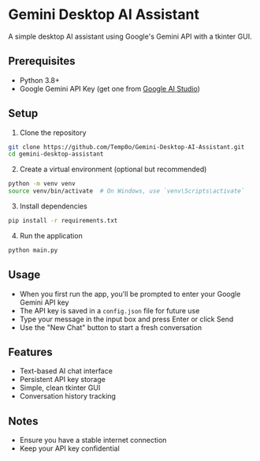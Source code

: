 # Gemini Desktop AI Assistant

A simple desktop AI assistant using Google's Gemini API with a tkinter GUI.

## Prerequisites

- Python 3.8+
- Google Gemini API Key (get one from [Google AI Studio](https://makersuite.google.com/app/apikey))

## Setup

1. Clone the repository
```bash
git clone https://github.com/Temp0o/Gemini-Desktop-AI-Assistant.git
cd gemini-desktop-assistant
```

2. Create a virtual environment (optional but recommended)
```bash
python -m venv venv
source venv/bin/activate  # On Windows, use `venv\Scripts\activate`
```

3. Install dependencies
```bash
pip install -r requirements.txt
```

4. Run the application
```bash
python main.py
```

## Usage

- When you first run the app, you'll be prompted to enter your Google Gemini API key
- The API key is saved in a `config.json` file for future use
- Type your message in the input box and press Enter or click Send
- Use the "New Chat" button to start a fresh conversation

## Features

- Text-based AI chat interface
- Persistent API key storage
- Simple, clean tkinter GUI
- Conversation history tracking

## Notes

- Ensure you have a stable internet connection
- Keep your API key confidential
